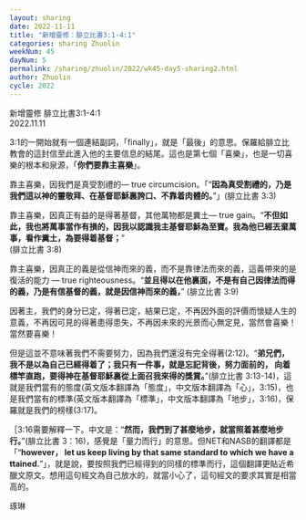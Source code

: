 ```yaml
---
layout: sharing
date: 2022-11-11
title: "新增靈修：腓立比書3:1-4:1"
categories: sharing Zhuolin
weekNum: 45
dayNum: 5
permalink: /sharing/zhuolin/2022/wk45-day5-sharing2.html
author: Zhuolin
cycle: 2022
---
```

新增靈修 腓立比書3:1-4:1  
2022.11.11  

3:1的一開始就有一個連結副詞，「finally」，就是「最後」的意思。保羅給腓立比教會的這封信至此進入他的主要信息的結尾。這也是第七個「喜樂」，也是一切喜樂的根本和泉源，「**你們要靠主喜樂**」。  

靠主喜樂，因我們是真受割禮的— true circumcision。「“**因為真受割禮的，乃是我們這以神的靈敬拜、在基督耶穌裏誇口、不靠着肉體的。**”」(腓立比書‬ ‭3‬:‭3‬)  

靠主喜樂，因真正有益的是得著基督，其他萬物都是糞土— true gain。“**不但如此，我也將萬事當作有損的，因我以認識我主基督耶穌為至寶。我為他已經丟棄萬事，看作糞土，為要得着基督；**”  
‭‭(腓立比書‬ ‭3‬:8‬)  

靠主喜樂，因真正的義是從信神而來的義，而不是靠律法而來的義，這義帶來的是復活的能力 — true righteousness。“**並且得以在他裏面，不是有自己因律法而得的義，乃是有信基督的義，就是因信神而來的義，**” (腓立比書‬ ‭3‬:‭9‬)  

因著主，我們的身分已定，得著已定，結果已定，不再因外面的評價而懷疑人生的意義，不再因可見的得著患得患失，不再因未來的光景而心無定見，當然會喜樂！當然要喜樂！  

但是這並不意味著我們不需要努力，因為我們還沒有完全得著(2:12)。“**弟兄們，我不是以為自己已經得着了；我只有一件事，就是忘記背後，努力面前的， 向着標竿直跑，要得神在基督耶穌裏從上面召我來得的獎賞。**”(腓立比書‬ ‭3‬:‭13‬-‭14‬)，這就是我們當有的態度(英文版本翻譯為「態度」，中文版本翻譯為「心」，3:15)，也是我們當有的標準(英文版本翻譯為「標準」，中文版本翻譯為「地步」，3:16)，保羅就是我們的榜樣(3:17)。  

［3:16需要解釋一下。中文是：“**然而，我們到了甚麼地步，就當照着甚麼地步行。**”(腓立比書‬ ‭3‬：‭16‬)，感覺是「量力而行」的意思。但NET和NASB的翻譯都是「“**however， let us keep living by that same standard to which we have attained.**”」，就是說，要按照我們已經得到的同樣的標準而行，這個翻譯更貼近希臘文原文。想用這句經文為自己放水的，就當小心了，這句經文的要求其實是相當高的。  


琢琳  
